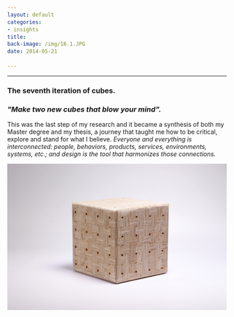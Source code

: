 ```yaml
---
layout: default
categories:
- insights
title: 
back-image: /img/16.1.JPG
date: 2014-05-21

---
```


<hr/>

<h3 class="col-md-8 col-md-offset-2 vcenter">The seventh iteration of cubes.</h3> 
<h3 class="col-md-8 col-md-offset-2 vcenter"><em>"Make two new cubes that blow your mind".</em></h3>


<p class="col-md-10 col-md-offset-1 justify">This was the last step of my research and it became a synthesis of both my Master degree and my thesis, a journey that taught me how to be critical, explore and stand for what I believe.  <em>Everyone and everything is interconnected: people, behaviors, products, services, environments, systems, etc.; and design is the tool that harmonizes those connections.</em></p>

<p class="col-md-8 col-md-offset-2"><img class="img-responsive" src="/img/18.1.JPG" alt="Plywood Weave"/></p>
